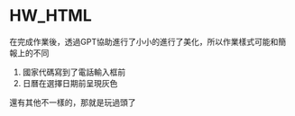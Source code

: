 # HW_HTML
在完成作業後，透過GPT協助進行了小小的進行了美化，所以作業樣式可能和簡報上的不同
  1. 國家代碼寫到了電話輸入框前
  2. 日曆在選擇日期前呈現灰色

還有其他不一樣的，那就是玩過頭了
